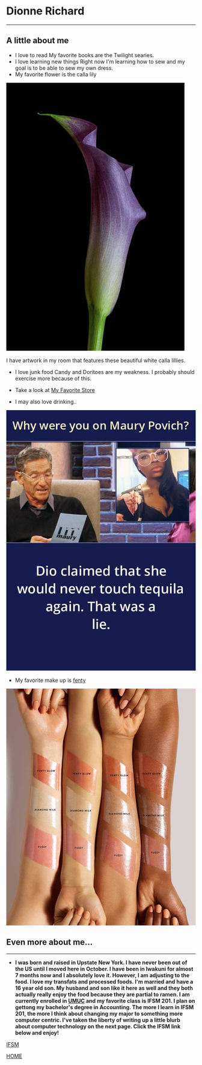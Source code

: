 # Dionne Richard
----------------
## A little about me

+ I love to read
My favorite books are the Twilight searies. 
+ I love learning new things
Right now I'm learning how to sew and my goal is to be able to sew my own dress. 
+ My favorite flower is the calla lily

![Flower](callalilly.jpg)

I have artwork in my room that features these beautiful white calla lillies. 
+ I love junk food
Candy and Doritoes are my weakness. I probably should exercise more because of this.

+ Take a look at [My Favorite Store](https://www.amazon.com)

+ I may also love drinking..

![I love drinking](dionne.png)

+ My favorite make up is [fenty](https://www.fentybeauty.com/)

![](FENTY.jpg)
## Even more about me...
---


+ **I was born and raised in Upstate New York. I have never been out of the US until I moved here in October. I have been in Iwakuni for almost 7 months now and I absolutely love it. However, I am adjusting to the food. I love my transfats and processed foods. I'm married and have a 16 year old son. My husband and son like it here as well and they both actually really enjoy the food because they are partial to ramen. I am currently enrolled in [UMUC](https://campus.umuc.edu/) and my favorite class is IFSM 201. I plan on gettong my bachelor's degree in Accounting. The more I learn in IFSM 201, the more I think about changing my major to something more computer centric. I've taken the liberty of writing up a little blurb about computer technology on the next page. Click the IFSM link below and enjoy!**




[IFSM](topic)

[HOME](index)

